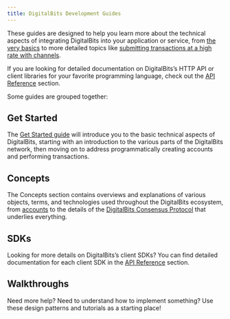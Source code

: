 ```yaml
---
title: DigitalBits Development Guides
---
```


These guides are designed to help you learn more about the technical aspects of integrating DigitalBits into your application or service, from [the very basics](./get-started) to more detailed topics like [submitting transactions at a high rate with channels](./channels.md).

If you are looking for detailed documentation on DigitalBits’s HTTP API or client libraries for your favorite programming language, check out the [API Reference](https://developer.digitalbits.io/reference/) section.

Some guides are grouped together:

## Get Started

The [Get Started guide](./get-started) will introduce you to the basic technical aspects of DigitalBits, starting with an introduction to the various parts of the DigitalBits network, then moving on to address programmatically creating accounts and performing transactions.

## Concepts

The Concepts section contains overviews and explanations of various objects, terms, and technologies used throughout the DigitalBits ecosystem, from [accounts](./concepts/accounts.md) to the details of the [DigitalBits Consensus Protocol](./concepts/scp.md) that underlies everything.

## SDKs

Looking for more details on DigitalBits’s client SDKs? You can find detailed documentation for each client SDK in the [API Reference](https://developer.digitalbits.io/reference/) section.

## Walkthroughs

Need more help? Need to understand how to implement something? Use these design patterns and tutorials as a starting place!
